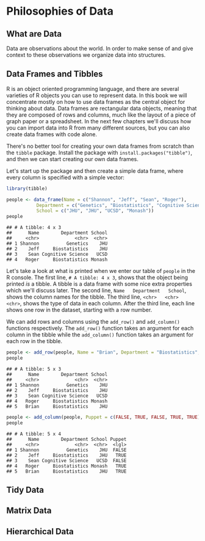 # Philosophies of Data

## What are Data

Data are observations about the world. In order to make sense of and give
context to these observations we organize data into structures.

## Data Frames and Tibbles

R is an object oriented programming language, and there are several varieties
of R objects you can use to represent data. In this book we will concentrate
mostly on how to use data frames as the central object for thinking about data.
Data frames are rectangular data objects, meaning that they are composed of
rows and columns, much like the layout of a piece of graph paper or a
spreadsheet. In the next few chapters we'll discuss how you can import data
into R from many different sources, but you can also create data frames with
code alone.

There's no better tool for creating your own data frames from scratch than the
`tibble` package. Install the package with `install.packages("tibble")`, and
then we can start creating our own data frames.

Let's start up the package and then create a simple data frame, where every
column is specified with a simple vector:


```r
library(tibble)

people <- data_frame(Name = c("Shannon", "Jeff", "Sean", "Roger"),
           Department = c("Genetics", "Biostatistics", "Cognitive Science", "Biostatistics"),
           School = c("JHU", "JHU", "UCSD", "Monash"))
people
```

```
## # A tibble: 4 x 3
##      Name        Department School
##     <chr>             <chr>  <chr>
## 1 Shannon          Genetics    JHU
## 2    Jeff     Biostatistics    JHU
## 3    Sean Cognitive Science   UCSD
## 4   Roger     Biostatistics Monash
```

Let's take a look at what is printed when we enter our table of `people` in the
R console. The first line, `# A tibble: 4 x 3`, shows that the object being
printed *is* a tibble. A tibble is a data frame with some nice extra properties
which we'll discuss later. The second line, `Name   Department   School`, shows
the column names for the tibble. The third line, `<chr>   <chr>   <chr>`, shows
the type of data in each column. After the third line, each line shows one row
in the dataset, starting with a row number.

We can add rows and columns using the `add_row()` and `add_column()` functions
respectively. The `add_row()` function takes an argument for each column in the
tibble while the `add_column()` function takes an argument for each row in the
tibble.


```r
people <- add_row(people, Name = "Brian", Department = "Biostatistics", School = "JHU")
people
```

```
## # A tibble: 5 x 3
##      Name        Department School
##     <chr>             <chr>  <chr>
## 1 Shannon          Genetics    JHU
## 2    Jeff     Biostatistics    JHU
## 3    Sean Cognitive Science   UCSD
## 4   Roger     Biostatistics Monash
## 5   Brian     Biostatistics    JHU
```

```r
people <- add_column(people, Puppet = c(FALSE, TRUE, FALSE, TRUE, TRUE))
people
```

```
## # A tibble: 5 x 4
##      Name        Department School Puppet
##     <chr>             <chr>  <chr>  <lgl>
## 1 Shannon          Genetics    JHU  FALSE
## 2    Jeff     Biostatistics    JHU   TRUE
## 3    Sean Cognitive Science   UCSD  FALSE
## 4   Roger     Biostatistics Monash   TRUE
## 5   Brian     Biostatistics    JHU   TRUE
```

## Tidy Data

## Matrix Data

## Hierarchical Data
